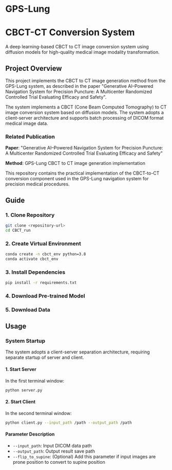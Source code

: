# GPS-Lung

# CBCT-CT Conversion System

A deep learning-based CBCT to CT image conversion system using diffusion models for high-quality medical image modality transformation.

## Project Overview

This project implements the CBCT to CT image generation method from the GPS-Lung system, as described in the paper "Generative AI–Powered Navigation System for Precision Puncture: A Multicenter Randomized Controlled Trial Evaluating Efficacy and Safety". 

The system implements a CBCT (Cone Beam Computed Tomography) to CT image conversion system based on diffusion models. The system adopts a client-server architecture and supports batch processing of DICOM format medical image data.

### Related Publication

**Paper**: "Generative AI–Powered Navigation System for Precision Puncture: A Multicenter Randomized Controlled Trial Evaluating Efficacy and Safety"

**Method**: GPS-Lung CBCT to CT image generation implementation

This repository contains the practical implementation of the CBCT-to-CT conversion component used in the GPS-Lung navigation system for precision medical procedures.

## Guide

### 1. Clone Repository

```bash
git clone <repository-url>
cd CBCT_run
```

### 2. Create Virtual Environment

```bash
conda create -n cbct_env python=3.8
conda activate cbct_env
```

### 3. Install Dependencies

```bash
pip install -r requirements.txt
```

### 4. Download Pre-trained Model



### 5. Download Data





## Usage

### System Startup

The system adopts a client-server separation architecture, requiring separate startup of server and client.

#### 1. Start Server

In the first terminal window:

```bash
python server.py
```


#### 2. Start Client

In the second terminal window:

```bash
python client.py --input_path /path --output_path /path 
```

#### Parameter Description

- `--input_path`: Input DICOM data path
- `--output_path`: Output result save path
- `--flip_to_supine`: (Optional) Add this parameter if input images are prone position to convert to supine position
